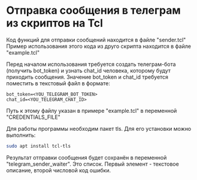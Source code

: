 # Отправка сообщения в телеграм из скриптов на Tcl

Код функций для отправки сообщений находится в файле "sender.tcl"
Пример использования этого кода из друго скрипта находится в файле "example.tcl"

Перед началом использования требуется создать телеграм-бота (получить bot_token) и узнать chat_id человека, которому будут приходить сообщения.
Значение bot_token и chat_id требуется поместить в текстовый файл в формате:
```
bot_token=<YOU_TELEGRAM_BOT_TOKEN>
chat_id=<YOU_TELEGRAM_CHAT_ID>
```
Путь к этому файлу указан в примере "example.tcl" в переменной "CREDENTIALS_FILE"

Для работы программы необходим пакет tls. Для его установки можно выполнить:
```bash
sudo apt install tcl-tls
```

Результат отправки сообщения будет сохранён в переменной "telegram_sender_waiter". Это список. Первый элемент - текстовое описание, второй числовой код ошибки.